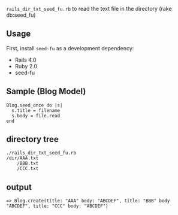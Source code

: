 ``rails_dir_txt_seed_fu.rb`` to read the text file in the directory (rake db:seed_fu)

## Usage

First, install ``seed-fu`` as a development dependency:

* Rails 4.0
* Ruby 2.0
* seed-fu

## Sample (Blog Model)


    Blog.seed_once do |s|
      s.title = filename
      s.body = file.read
    end

## directory tree

    ./rails_dir_txt_seed_fu.rb
    /dir/AAA.txt
        /BBB.txt
        /CCC.txt

## output

    => Blog.create(title: "AAA" body: "ABCDEF", title: "BBB" body "ABCDEF", title: "CCC" body: "ABCDEF")

